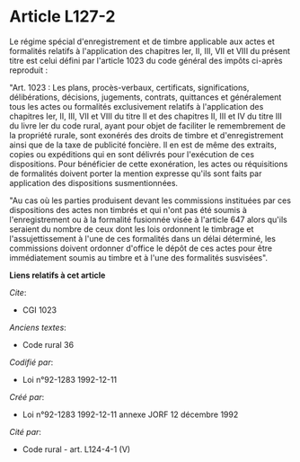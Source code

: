# Article L127-2

Le régime spécial d'enregistrement et de timbre applicable aux actes et formalités relatifs à l'application des chapitres
Ier, II, III, VII et VIII du présent titre est celui défini par l'article 1023 du code général des impôts ci-après
reproduit :

"Art. 1023 : Les plans, procès-verbaux, certificats, significations, délibérations, décisions, jugements, contrats,
quittances et généralement tous les actes ou formalités exclusivement relatifs à l'application des chapitres Ier, II, III,
VII et VIII du titre II et des chapitres II, III et IV du titre III du livre Ier du code rural, ayant pour objet de faciliter
le remembrement de la propriété rurale, sont exonérés des droits de timbre et d'enregistrement ainsi que de la taxe de
publicité foncière. Il en est de même des extraits, copies ou expéditions qui en sont délivrés pour l'exécution de ces
dispositions. Pour bénéficier de cette exonération, les actes ou réquisitions de formalités doivent porter la mention
expresse qu'ils sont faits par application des dispositions susmentionnées.

"Au cas où les parties produisent devant les commissions instituées par ces dispositions des actes non timbrés et qui n'ont
pas été soumis à l'enregistrement ou à la formalité fusionnée visée à l'article 647 alors qu'ils seraient du nombre de ceux
dont les lois ordonnent le timbrage et l'assujettissement à l'une de ces formalités dans un délai déterminé, les commissions
doivent ordonner d'office le dépôt de ces actes pour être immédiatement soumis au timbre et à l'une des formalités
susvisées".

**Liens relatifs à cet article**

_Cite_:

  - CGI 1023

_Anciens textes_:

  - Code rural 36

_Codifié par_:

  - Loi n°92-1283 1992-12-11

_Créé par_:

  - Loi n°92-1283 1992-12-11 annexe JORF 12 décembre 1992

_Cité par_:

  - Code rural - art. L124-4-1 (V)
